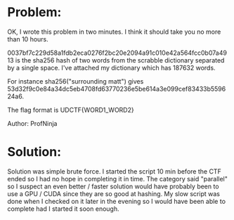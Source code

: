 # Problem: 

OK, I wrote this problem in two minutes. I think it should take you no more than 10 hours.

0037bf7c229d58a1fdb2eca0276f2bc20e2094a91c010e42a564fcc0b07a4913 is the sha256 hash of two words from the scrabble dictionary separated by a single space. I've attached my dictionary which has 187632 words.

For instance sha256("surrounding matt") gives 53d32f9c0e84a34dc5eb4708fd63770236e5be614a3e099cef83433b559624a6.

The flag format is UDCTF{WORD1_WORD2}

Author: ProfNinja

# Solution:

Solution was simple brute force.  I started the script 10 min before the CTF
ended so I had no hope in completing it in time.  The category said "parallel"
so I suspect an even better / faster solution would have probably been to use
a GPU / CUDA since they are so good at hashing. My slow script was done when I
checked on it later in the evening so I would have been able to complete had I
started it soon enough.
